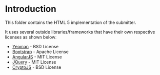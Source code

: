 Introduction
===========

This folder contains the HTML 5 implementation of the submitter. 

It uses several outside libraries/frameworks that have their own respective licenses as shown below:

* [Yeoman](http://yeoman.io/) - BSD License
* [Bootstrap](http://twitter.github.com/bootstrap/) - Apache License
* [AngularJS](http://angularjs.org/#todo-html) - MIT License
* [JQuery](http://jquery.org/license/) - MIT License
* [CryptoJS](http://code.google.com/p/crypto-js/) - BSD License

